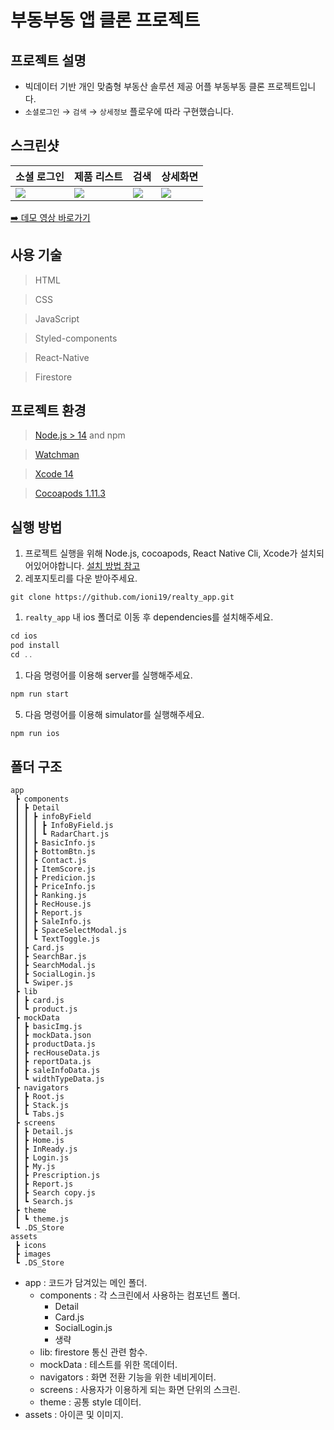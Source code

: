 # 부동부동 앱 클론 프로젝트

## 프로젝트 설명



- 빅데이터 기반 개인 맞춤형 부동산 솔루션 제공 어플 부동부동 클론 프로젝트입니다.
- `소셜로그인` → `검색` → `상세정보` 플로우에 따라 구현했습니다.

## 스크린샷



| 소셜 로그인 | 제품 리스트 | 검색 | 상세화면 |
| --- | --- | --- | --- |
| ![](https://user-images.githubusercontent.com/108667570/212835131-d8df953f-5bdf-42ae-9a42-59b57ecac832.png) | ![](https://user-images.githubusercontent.com/108667570/212835753-f0e79030-1593-4715-a0cc-0aaadf80fd31.png) | ![](https://user-images.githubusercontent.com/108667570/212835761-3dbf7d26-48c1-4d99-8c20-dd77e5ea4c05.png) | ![](https://user-images.githubusercontent.com/108667570/212835767-7f039198-fcc6-4b42-aab9-18b7f435603c.png) |

[➡️ 데모 영상 바로가기](https://www.youtube.com/watch?v=UYr8SgYGY3E)

## 사용 기술



> HTML
> 

> CSS
> 

> JavaScript
> 

> Styled-components
> 

> React-Native
> 

> Firestore
> 

## 프로젝트 환경



> [Node.js > 14](https://nodejs.org/) and npm
> 

> [Watchman](https://facebook.github.io/watchman)
> 

> [Xcode 14](https://developer.apple.com/xcode)
> 

> [Cocoapods 1.11.3](https://cocoapods.org/)
> 

## 실행 방법



1. 프로젝트 실행을 위해 Node.js, cocoapods, React Native Cli, Xcode가 설치되어있어야합니다. 
[설치 방법 참고](https://reactnative.dev/docs/environment-setup)
2. 레포지토리를 다운 받아주세요.

 `git clone https://github.com/ioni19/realty_app.git`

1. `realty_app` 내 ios 폴더로 이동 후 dependencies를 설치해주세요.

```jsx
cd ios 
pod install
cd ..
```

1. 다음 명령어를 이용해 server를 실행해주세요.

```jsx
npm run start
```

5. 다음 명령어를 이용해 simulator를 실행해주세요.

```jsx
npm run ios
```

## 폴더 구조



```
app
 ┣ components
 ┃ ┣ Detail
 ┃ ┃ ┣ infoByField
 ┃ ┃ ┃ ┣ InfoByField.js
 ┃ ┃ ┃ ┗ RadarChart.js
 ┃ ┃ ┣ BasicInfo.js
 ┃ ┃ ┣ BottomBtn.js
 ┃ ┃ ┣ Contact.js
 ┃ ┃ ┣ ItemScore.js
 ┃ ┃ ┣ Predicion.js
 ┃ ┃ ┣ PriceInfo.js
 ┃ ┃ ┣ Ranking.js
 ┃ ┃ ┣ RecHouse.js
 ┃ ┃ ┣ Report.js
 ┃ ┃ ┣ SaleInfo.js
 ┃ ┃ ┣ SpaceSelectModal.js
 ┃ ┃ ┗ TextToggle.js
 ┃ ┣ Card.js
 ┃ ┣ SearchBar.js
 ┃ ┣ SearchModal.js
 ┃ ┣ SocialLogin.js
 ┃ ┗ Swiper.js
 ┣ lib
 ┃ ┣ card.js
 ┃ ┗ product.js
 ┣ mockData
 ┃ ┣ basicImg.js
 ┃ ┣ mockData.json
 ┃ ┣ productData.js
 ┃ ┣ recHouseData.js
 ┃ ┣ reportData.js
 ┃ ┣ saleInfoData.js
 ┃ ┗ widthTypeData.js
 ┣ navigators
 ┃ ┣ Root.js
 ┃ ┣ Stack.js
 ┃ ┗ Tabs.js
 ┣ screens
 ┃ ┣ Detail.js
 ┃ ┣ Home.js
 ┃ ┣ InReady.js
 ┃ ┣ Login.js
 ┃ ┣ My.js
 ┃ ┣ Prescription.js
 ┃ ┣ Report.js
 ┃ ┣ Search copy.js
 ┃ ┗ Search.js
 ┣ theme
 ┃ ┗ theme.js
 ┗ .DS_Store
assets
 ┣ icons
 ┣ images
 ┗ .DS_Store
```

- app : 코드가 담겨있는 메인 폴더.
    - components : 각 스크린에서 사용하는 컴포넌트 폴더.
        - Detail
        - Card.js
        - SocialLogin.js
        - 생략
    - lib: firestore 통신 관련 함수.
    - mockData : 테스트를 위한 목데이터.
    - navigators : 화면 전환 기능을 위한 네비게이터.
    - screens : 사용자가 이용하게 되는 화면 단위의 스크린.
    - theme : 공통 style 데이터.
- assets : 아이콘 및 이미지.
